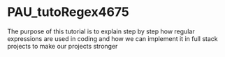 # PAU_tutoRegex4675
The purpose of this tutorial is to explain step by step how regular expressions are used in coding and how we can implement it in full stack projects to make our projects stronger
